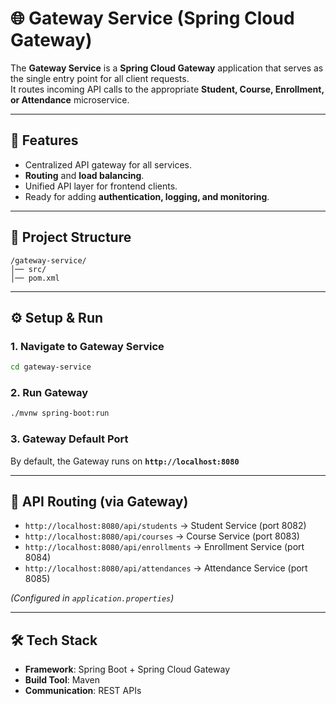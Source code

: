 # 🌐 Gateway Service (Spring Cloud Gateway)

The **Gateway Service** is a **Spring Cloud Gateway** application that serves as the single entry point for all client requests.  
It routes incoming API calls to the appropriate **Student, Course, Enrollment, or Attendance** microservice.  

---

## 🚀 Features
- Centralized API gateway for all services.  
- **Routing** and **load balancing**.  
- Unified API layer for frontend clients.  
- Ready for adding **authentication, logging, and monitoring**.  

---

## 📂 Project Structure

```
/gateway-service/
│── src/
│── pom.xml
```

---

## ⚙️ Setup & Run  

### 1. Navigate to Gateway Service
```bash
cd gateway-service
```

### 2. Run Gateway
```bash
./mvnw spring-boot:run
```

### 3. Gateway Default Port
By default, the Gateway runs on **`http://localhost:8080`**  

---

## 🔗 API Routing (via Gateway)

- `http://localhost:8080/api/students` → Student Service (port 8082)  
- `http://localhost:8080/api/courses` → Course Service (port 8083)  
- `http://localhost:8080/api/enrollments` → Enrollment Service (port 8084)  
- `http://localhost:8080/api/attendances` → Attendance Service (port 8085)  

*(Configured in `application.properties`)*  

---

## 🛠 Tech Stack
- **Framework**: Spring Boot + Spring Cloud Gateway  
- **Build Tool**: Maven  
- **Communication**: REST APIs  



